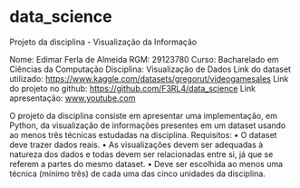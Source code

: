 # data_science
Projeto da disciplina - Visualização da Informação

Nome: Edimar Ferla de Almeida 
RGM: 29123780
Curso: Bacharelado em Ciências da Computação
Disciplina: Visualização de Dados
Link do dataset utilizado: https://www.kaggle.com/datasets/gregorut/videogamesales 
Link do projeto no github: https://github.com/F3RL4/data_science 
Link apresentação: www.youtube.com


 O projeto da disciplina consiste em apresentar uma implementação, em Python, da visualização de informações presentes em um dataset usando ao menos três técnicas estudadas na disciplina. 
Requisitos: 
•	O dataset deve trazer dados reais. 
•	As visualizações devem ser adequadas à natureza dos dados e todas devem ser relacionadas entre si, já que se referem a partes do mesmo dataset. 
•	Deve ser escolhida ao menos uma técnica (mínimo três) de cada uma das cinco unidades da disciplina.
